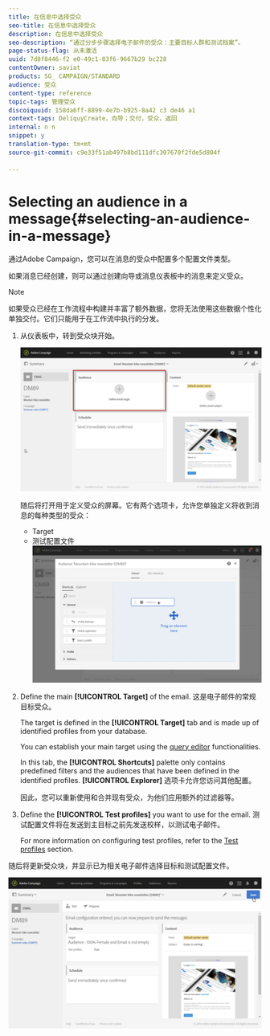 ```yaml
---
title: 在信息中选择受众
seo-title: 在信息中选择受众
description: 在信息中选择受众
seo-description: “通过分步步骤选择电子邮件的受众：主要目标人群和测试档案”。
page-status-flag: 从未激活
uuid: 7d8f8446-f2 e0-49c1-83f6-9667b29 bc228
contentOwner: saviat
products: SG_ CAMPAIGN/STANDARD
audience: 受众
content-type: reference
topic-tags: 管理受众
discoiquuid: 158da6ff-8899-4e7b-b925-8a42 c3 de46 a1
context-tags: DeliquyCreate，向导；交付，受众，返回
internal: n n
snippet: y
translation-type: tm+mt
source-git-commit: c9e33f51ab497b8bd111dfc307670f2fde5d804f

---
```



# Selecting an audience in a message{#selecting-an-audience-in-a-message}

通过Adobe Campaign，您可以在消息的受众中配置多个配置文件类型。

如果消息已经创建，则可以通过创建向导或消息仪表板中的消息来定义受众。

>[!NOTE]
>
>如果受众已经在工作流程中构建并丰富了额外数据，您将无法使用这些数据个性化单独交付。它们只能用于在工作流中执行的分发。

1. 从仪表板中，转到受众块开始。

   ![](assets/delivery_audience_definition_1.png)

   随后将打开用于定义受众的屏幕。它有两个选项卡，允许您单独定义将收到消息的每种类型的受众：

   * Target
   * 测试配置文件
   ![](assets/delivery_audience_definition_2.png)

1. Define the main **[!UICONTROL Target]** of the email. 这是电子邮件的常规目标受众。

   The target is defined in the **[!UICONTROL Target]** tab and is made up of identified profiles from your database.

   You can establish your main target using the [query editor](../../automating/using/editing-queries.md#creating-queries) functionalities.

   In this tab, the **[!UICONTROL Shortcuts]** palette only contains predefined filters and the audiences that have been defined in the identified profiles. **[!UICONTROL Explorer]** 选项卡允许您访问其他配置。

   因此，您可以重新使用和合并现有受众，为他们应用额外的过滤器等。

1. Define the **[!UICONTROL Test profiles]** you want to use for the email. 测试配置文件将在发送到主目标之前先发送校样，以测试电子邮件。

   For more information on configuring test profiles, refer to the [Test profiles](../../sending/using/managing-test-profiles-and-sending-proofs.md) section.

随后将更新受众块，并显示已为相关电子邮件选择目标和测试配置文件。

![](assets/delivery_audience_definition_3.png)

